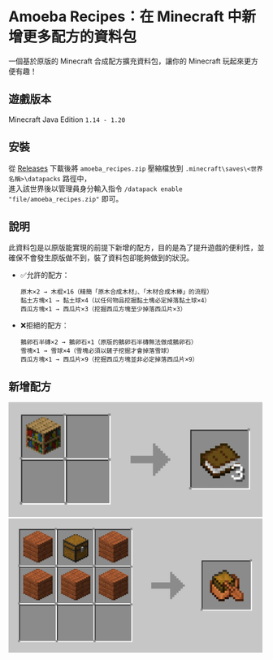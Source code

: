 # Amoeba Recipes：在 Minecraft 中新增更多配方的資料包

一個基於原版的 Minecraft 合成配方擴充資料包，讓你的 Minecraft 玩起來更方便有趣！

## 遊戲版本

Minecraft Java Edition `1.14 - 1.20`

## 安裝

從 [Releases](../../releases) 下載後將 `amoeba_recipes.zip` 壓縮檔放到 `.minecraft\saves\<世界名稱>\datapacks` 路徑中，  
進入該世界後以管理員身分輸入指令 `/datapack enable "file/amoeba_recipes.zip"` 即可。

## 說明

此資料包是以原版能實現的前提下新增的配方，目的是為了提升遊戲的便利性，並確保不會發生原版做不到，裝了資料包卻能夠做到的狀況。

- ✅允許的配方：
  ```
  原木×2 → 木棍×16（精簡「原木合成木材」、「木材合成木棒」的流程）
  黏土方塊×1 → 黏土球×4（以任何物品挖掘黏土塊必定掉落黏土球×4）
  西瓜方塊×1 → 西瓜片×3（挖掘西瓜方塊至少掉落西瓜片×3）
  ```
- ❌拒絕的配方：
  ```
  鵝卵石半磚×2 → 鵝卵石×1（原版的鵝卵石半磚無法做成鵝卵石）
  雪塊×1 → 雪球×4（雪塊必須以鏟子挖掘才會掉落雪球）
  西瓜方塊×1 → 西瓜片×9（挖掘西瓜方塊並非必定掉落西瓜片×9）
  ```
## 新增配方

<img src="./img/2x2.gif" width="500px">
<img src="./img/3x3.gif" width="500px">
